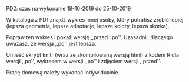 PD2: czas na wykonanie 18-10-2019 do 25-10-2019

W katalogu z PD1 znajdź wykres innej osoby, który potrafisz zrobić lepiej
(lepsza geometria, lepsze adnotacje, lepsze kolory, lepsza skórka).

Popraw ten wykres i pokaż wersję ,,przed i po''.
Uzasadnij, dlaczego uważasz, że wersja ,,po'' jest lepsza.

Umieść skrypt knitr (wraz ze skompilowaną wersją html) z kodem R dla wersji ,,po'', wykresem w wersji ,,po'' i zdjęciem wersji ,,przed''.

Pracę domową należy wykonać indywidualnie.

